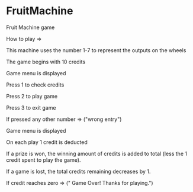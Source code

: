 # FruitMachine
Fruit Machine game

How to play =>

This machine uses the number 1-7 to represent the outputs on the wheels

The game begins with 10 credits

Game menu is displayed

Press 1 to check credits

Press 2 to play game 

Press 3 to exit game

If pressed any other number => ("wrong entry")

Game menu is displayed

On each play 1 credit is deducted 

If a prize is won, the winning amount of credits is added to total (less the 1 credit spent to play the game).

If a game is lost, the total credits remaining decreases by 1.

If credit reaches zero => (" Game Over! Thanks for playing.")


